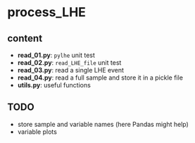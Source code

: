 # process_LHE

## content

- **read_01.py**: ```pylhe``` unit test
- **read_02.py**: ```read_LHE_file``` unit test
- **read_03.py**: read a single LHE event
- **read_04.py**: read a full sample and store it in a pickle file
- **utils.py**: useful functions

## TODO

- store sample and variable names (here Pandas might help)
- variable plots
